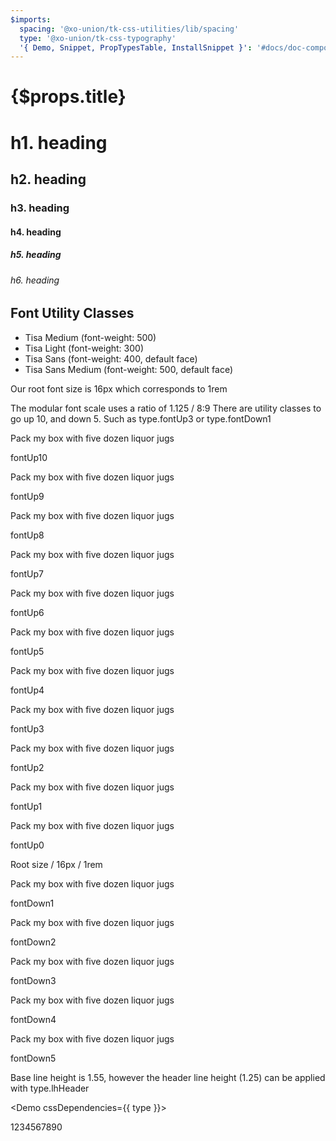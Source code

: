 ```yaml
---
$imports:
  spacing: '@xo-union/tk-css-utilities/lib/spacing'
  type: '@xo-union/tk-css-typography'
  '{ Demo, Snippet, PropTypesTable, InstallSnippet }': '#docs/doc-components'
---
```


<h1 className={spacing.mb4}>{$props.title}</h1>

<h1>h1. heading</h1>
<h2>h2. heading</h2>
<h3>h3. heading</h3>
<h4>h4. heading</h4>
<h5>h5. heading</h5>
<h6>h6. heading</h6>

<div className={spacing.mt5}></div>

## Font Utility Classes

<ul>
  <li>
    <Demo cssDependencies={{ type }}>
      <div className={type.serifMed}>Tisa Medium (font-weight: 500)</div>
    </Demo>
  </li>
  <li>
    <Demo cssDependencies={{ type }}>
      <div className={type.serifLight}>Tisa Light (font-weight: 300)</div>
    </Demo>
  </li>
  <li>
    <Demo cssDependencies={{ type }}>
      <div className={type.sansSerif}>Tisa Sans (font-weight: 400, default face)</div>
    </Demo>
  </li>
  <li>
    <Demo cssDependencies={{ type }}>
      <div className={type.sansSerifMed}>Tisa Sans Medium (font-weight: 500, default face)</div>
    </Demo>
  </li>
</ul>

<div className={spacing.mt5}></div>

<p>
  Our root font size is
  <Snippet lang="css" inline>16px</Snippet>
  which corresponds to
  <Snippet lang="css" inline>1rem</Snippet>
</p>

<p>
  The modular font scale uses a ratio of
  <Snippet inline>1.125 / 8:9</Snippet>
  There are utility classes to go up 10, and down 5. Such as
  <Snippet lang="javascript" inline>type.fontUp3</Snippet>
  or
  <Snippet lang="javascript" inline>type.fontDown1</Snippet>
</p>

<div className={type.fontUp10}>Pack my box with five dozen liquor jugs</div>
<p><Snippet inline>fontUp10</Snippet></p>

<div className={type.fontUp9}>Pack my box with five dozen liquor jugs</div>
<p><Snippet inline>fontUp9</Snippet></p>

<div className={type.fontUp8}>Pack my box with five dozen liquor jugs</div>
<p><Snippet inline>fontUp8</Snippet></p>

<div className={type.fontUp7}>Pack my box with five dozen liquor jugs</div>
<p><Snippet inline>fontUp7</Snippet></p>

<div className={type.fontUp6}>Pack my box with five dozen liquor jugs</div>
<p><Snippet inline>fontUp6</Snippet></p>

<div className={type.fontUp5}>Pack my box with five dozen liquor jugs</div>
<p><Snippet inline>fontUp5</Snippet></p>

<div className={type.fontUp4}>Pack my box with five dozen liquor jugs</div>
<p><Snippet inline>fontUp4</Snippet></p>

<div className={type.fontUp3}>Pack my box with five dozen liquor jugs</div>
<p><Snippet inline>fontUp3</Snippet></p>

<div className={type.fontUp2}>Pack my box with five dozen liquor jugs</div>
<p><Snippet inline>fontUp2</Snippet></p>

<div className={type.fontUp1}>Pack my box with five dozen liquor jugs</div>
<p><Snippet inline>fontUp1</Snippet></p>

<div className={type.fontUp0}>Pack my box with five dozen liquor jugs</div>
<p><Snippet inline>fontUp0</Snippet></p>

Root size / 16px / 1rem

<div className={type.fontDown1}>Pack my box with five dozen liquor jugs</div>
<p><Snippet inline>fontDown1</Snippet></p>

<div className={type.fontDown2}>Pack my box with five dozen liquor jugs</div>
<p><Snippet inline>fontDown2</Snippet></p>

<div className={type.fontDown3}>Pack my box with five dozen liquor jugs</div>
<p><Snippet inline>fontDown3</Snippet></p>

<div className={type.fontDown4}>Pack my box with five dozen liquor jugs</div>
<p><Snippet inline>fontDown4</Snippet></p>

<div className={type.fontDown5}>Pack my box with five dozen liquor jugs</div>
<p><Snippet inline>fontDown5</Snippet></p>

<div className={spacing.mt5}></div>

<p>
  Base line height is 1.55, however the header line height (1.25) can be applied with
  <Snippet inline>type.lhHeader</Snippet>
</p>

<Demo cssDependencies={{ type }}>
  <div className={type.lhHeader}>1234567890</div>
</Demo>
